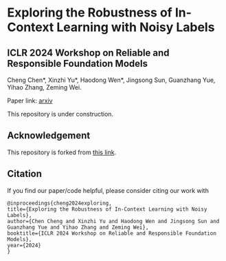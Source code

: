 # Exploring the Robustness of In-Context Learning with Noisy Labels

## ICLR 2024 Workshop on Reliable and Responsible Foundation Models

Cheng Chen*, Xinzhi Yu*, Haodong Wen*, Jingsong Sun, Guanzhang Yue, Yihao Zhang, Zeming Wei.

Paper link: [arxiv](https://arxiv.org/abs/2404.18191)

This repository is under construction.

## Acknowledgement

This repository is forked from [this link](https://github.com/dtsip/in-context-learning).


## Citation

If you find our paper/code helpful, please consider citing our work with
```
@inproceedings{cheng2024exploring,
title={Exploring the Robustness of In-Context Learning with Noisy Labels},
author={Chen Cheng and Xinzhi Yu and Haodong Wen and Jingsong Sun and Guanzhang Yue and Yihao Zhang and Zeming Wei},
booktitle={ICLR 2024 Workshop on Reliable and Responsible Foundation Models},
year={2024}
}
```

